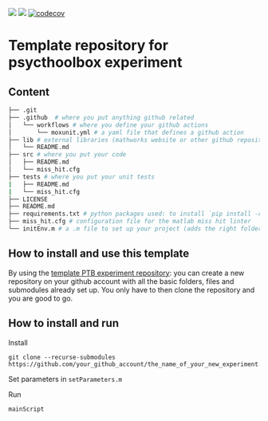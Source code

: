 [![](https://img.shields.io/badge/Octave-CI-blue?logo=Octave&logoColor=white)](https://github.com/cpp-lln-lab/template_PTB_experiment/actions)
![](https://github.com/Remi-gau/template_matlab_analysis/workflows/CI/badge.svg)
[![codecov](https://codecov.io/gh/Remi-gau/template_matlab_analysis/branch/master/graph/badge.svg)](https://codecov.io/gh/cpp-lln-lab/template_PTB_experiment)

# Template repository for psycthoolbox experiment

## Content

```bash
├── .git
├── .github  # where you put anything github related
│   └── workflows # where you define your github actions
│       └── moxunit.yml # a yaml file that defines a github action
├── lib # external libraries (mathworks website or other github repositories)
│   └── README.md
├── src # where you put your code
│   ├── README.md
│   └── miss_hit.cfg
├── tests # where you put your unit tests
|   ├── README.md
|   └── miss_hit.cfg
├── LICENSE
├── README.md
├── requirements.txt # python packages used: to install `pip install -r requirements.txt`
├── miss_hit.cfg # configuration file for the matlab miss hit linter
└── initEnv.m # a .m file to set up your project (adds the right folder to the path)
```

## How to install and use this template

By using the
[template PTB experiment repository](https://github.com/cpp-lln-lab/template_PTB_experiment):
you can create a new repository on your github account with all the basic
folders, files and submodules already set up. You only have to then clone the
repository and you are good to go.

## How to install and run

Install

```
git clone --recurse-submodules https://github.com/your_github_account/the_name_of_your_new_experiment.git
```

Set parameters in `setParameters.m`

Run

```
mainScript
```
